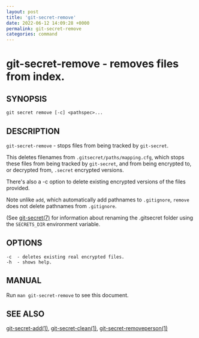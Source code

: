 ```yaml
---
layout: post
title: 'git-secret-remove'
date: 2022-06-12 14:09:28 +0000
permalink: git-secret-remove
categories: command
---
```

git-secret-remove - removes files from index.
=============================================

## SYNOPSIS

    git secret remove [-c] <pathspec>...


## DESCRIPTION
`git-secret-remove` - stops files from being tracked by `git-secret`.

This deletes filenames from `.gitsecret/paths/mapping.cfg`, 
which stops these files from being tracked by `git-secret`, and from
being encrypted to, or decrypted from, `.secret` encrypted versions.

There's also a -c option to delete existing encrypted versions of the files provided.

Note unlike `add`, which automatically add pathnames to `.gitignore`, 
`remove` does not delete pathnames from `.gitignore`.

(See [git-secret(7)](https://git-secret.io/git-secret) for information about renaming the .gitsecret
folder using the `SECRETS_DIR` environment variable.


## OPTIONS

    -c  - deletes existing real encrypted files.
    -h  - shows help.


## MANUAL

Run `man git-secret-remove` to see this document.


## SEE ALSO

[git-secret-add(1)](https://git-secret.io/git-secret-add), [git-secret-clean(1)](https://git-secret.io/git-secret-clean),
[git-secret-removeperson(1)](https://git-secret.io/git-secret-removeperson)
